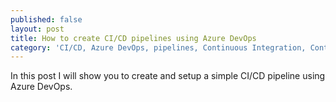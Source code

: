 ```yaml
---
published: false
layout: post
title: How to create CI/CD pipelines using Azure DevOps
category: 'CI/CD, Azure DevOps, pipelines, Continuous Integration, Continuous Development'
---
```

In this post I will show you to create and setup a simple CI/CD pipeline using Azure DevOps.


